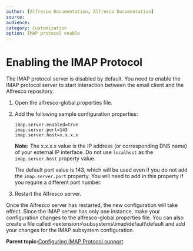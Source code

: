 ```yaml
---
author: [Alfresco Documentation, Alfresco Documentation]
source: 
audience: 
category: Customization
option: IMAP protocol enable
---
```


# Enabling the IMAP Protocol

The IMAP protocol server is disabled by default. You need to enable the IMAP protocol server to start interaction between the email client and the Alfresco repository.

1.  Open the alfresco-global.properties file.

2.  Add the following sample configuration properties:

    ```
    imap.server.enabled=true
    imap.server.port=143
    imap.server.host=x.x.x.x
    ```

    **Note:** The x.x.x.x value is the IP address \(or corresponding DNS name\) of your external IP interface. Do not use `localhost` as the `imap.server.host` property value.

    The default port value is 143, which will be used even if you do not add the `imap.server.port` property. You will need to add in this property if you require a different port number.

3.  Restart the Alfresco server.


Once the Alfresco server has restarted, the new configuration will take effect. Since the IMAP server has only one instance, make your configuration changes to the alfresco-global.properties file. You can also create a file called <extension\>\\subsystems\\imap\\default\\default and add your changes for the IMAP subsystem configuration.

**Parent topic:**[Configuring IMAP Protocol support](../concepts/imap-intro.md)

